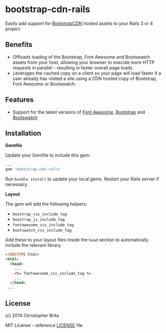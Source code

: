 bootstrap-cdn-rails
=====================

Easily add support for [BootstrapCDN](http://bootstrapcdn.com) hosted assets to your Rails 3 or 4 project.


## Benefits
* Offloads loading of the Bootstrap, Font Awesome and Bootswatch assets from your host, allowing your browser to execute more HTTP requests in parallel - resulting in faster overall page loads. 
* Leverages the cached copy on a client so your page will load faster if a user already has visited a site using a CDN hosted copy of Bootstrap, Font Awesome or Bootswatch.

## Features
* Support for the latest versions of [Font Awesome](http://fontawesome.io), [Bootstrap](http://getbootstrap.com) and [Bootswatch](http://bootswatch.com/)


## Installation


__Gemfile__

Update your Gemfile to include this gem:

```ruby
...
gem 'bootstrap-cdn-rails'
```

Run `bundle install` to update your local gems. Restart your Rails server if necessary.

__Layout__

The gem will add the following helpers:

* `boostrap_css_include_tag` 
* `boostrap_js_include_tag`
* `fontawesome_css_include_tag` 
* `bootswatch_css_include_tag` 

Add these to your layout files inside the `head` section to automatically include the relevant library.

```html
<!DOCTYPE html>
<html>
  <head>
    ...
    <%= fontawesome_css_include_tag %>
    ...
  </head>
 ...
```

## License
(c) 2014 Christopher Brito

MIT License - reference [LICENSE](/LICENSE) file